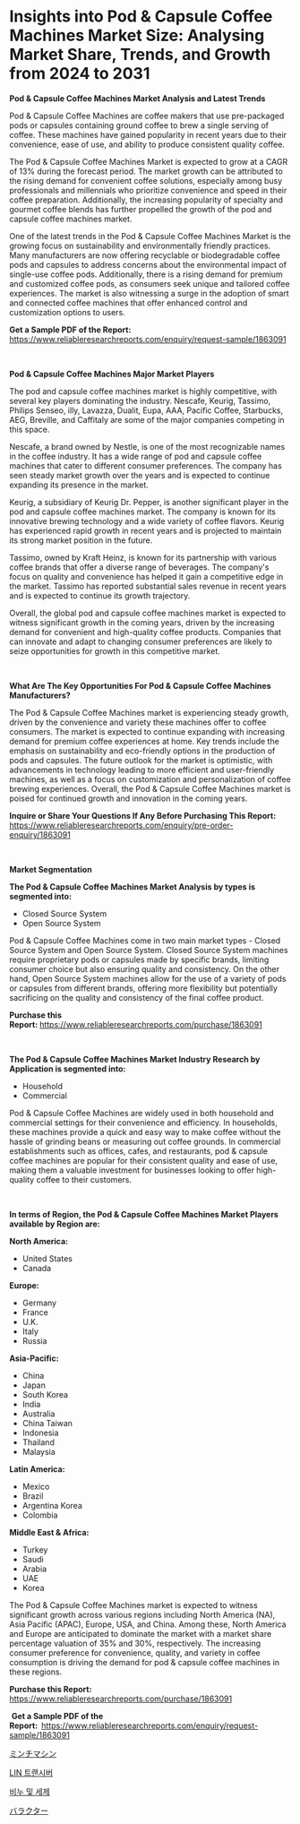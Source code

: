 <p><h1>Insights into Pod & Capsule Coffee Machines Market Size: Analysing Market Share, Trends, and Growth from 2024 to 2031</h1></p><p><strong>Pod & Capsule Coffee Machines Market Analysis and Latest Trends</strong></p>
<p><p>Pod & Capsule Coffee Machines are coffee makers that use pre-packaged pods or capsules containing ground coffee to brew a single serving of coffee. These machines have gained popularity in recent years due to their convenience, ease of use, and ability to produce consistent quality coffee.</p><p>The Pod & Capsule Coffee Machines Market is expected to grow at a CAGR of 13% during the forecast period. The market growth can be attributed to the rising demand for convenient coffee solutions, especially among busy professionals and millennials who prioritize convenience and speed in their coffee preparation. Additionally, the increasing popularity of specialty and gourmet coffee blends has further propelled the growth of the pod and capsule coffee machines market.</p><p>One of the latest trends in the Pod & Capsule Coffee Machines Market is the growing focus on sustainability and environmentally friendly practices. Many manufacturers are now offering recyclable or biodegradable coffee pods and capsules to address concerns about the environmental impact of single-use coffee pods. Additionally, there is a rising demand for premium and customized coffee pods, as consumers seek unique and tailored coffee experiences. The market is also witnessing a surge in the adoption of smart and connected coffee machines that offer enhanced control and customization options to users.</p></p>
<p><strong>Get a Sample PDF of the Report:&nbsp;</strong> <a href="https://www.reliableresearchreports.com/enquiry/request-sample/1863091">https://www.reliableresearchreports.com/enquiry/request-sample/1863091</a></p>
<p>&nbsp;</p>
<p><strong>Pod & Capsule Coffee Machines Major Market Players</strong></p>
<p><p>The pod and capsule coffee machines market is highly competitive, with several key players dominating the industry. Nescafe, Keurig, Tassimo, Philips Senseo, illy, Lavazza, Dualit, Eupa, AAA, Pacific Coffee, Starbucks, AEG, Breville, and Caffitaly are some of the major companies competing in this space.</p><p>Nescafe, a brand owned by Nestle, is one of the most recognizable names in the coffee industry. It has a wide range of pod and capsule coffee machines that cater to different consumer preferences. The company has seen steady market growth over the years and is expected to continue expanding its presence in the market.</p><p>Keurig, a subsidiary of Keurig Dr. Pepper, is another significant player in the pod and capsule coffee machines market. The company is known for its innovative brewing technology and a wide variety of coffee flavors. Keurig has experienced rapid growth in recent years and is projected to maintain its strong market position in the future.</p><p>Tassimo, owned by Kraft Heinz, is known for its partnership with various coffee brands that offer a diverse range of beverages. The company's focus on quality and convenience has helped it gain a competitive edge in the market. Tassimo has reported substantial sales revenue in recent years and is expected to continue its growth trajectory.</p><p>Overall, the global pod and capsule coffee machines market is expected to witness significant growth in the coming years, driven by the increasing demand for convenient and high-quality coffee products. Companies that can innovate and adapt to changing consumer preferences are likely to seize opportunities for growth in this competitive market.</p></p>
<p>&nbsp;</p>
<p><strong>What Are The Key Opportunities For Pod & Capsule Coffee Machines Manufacturers?</strong></p>
<p><p>The Pod & Capsule Coffee Machines market is experiencing steady growth, driven by the convenience and variety these machines offer to coffee consumers. The market is expected to continue expanding with increasing demand for premium coffee experiences at home. Key trends include the emphasis on sustainability and eco-friendly options in the production of pods and capsules. The future outlook for the market is optimistic, with advancements in technology leading to more efficient and user-friendly machines, as well as a focus on customization and personalization of coffee brewing experiences. Overall, the Pod & Capsule Coffee Machines market is poised for continued growth and innovation in the coming years.</p></p>
<p><strong>Inquire or Share Your Questions If Any Before Purchasing This Report:</strong> <a href="https://www.reliableresearchreports.com/enquiry/pre-order-enquiry/1863091">https://www.reliableresearchreports.com/enquiry/pre-order-enquiry/1863091</a></p>
<p>&nbsp;</p>
<p><strong>Market Segmentation</strong></p>
<p><strong>The Pod & Capsule Coffee Machines Market Analysis by types is segmented into:</strong></p>
<p><ul><li>Closed Source System</li><li>Open Source System</li></ul></p>
<p><p>Pod & Capsule Coffee Machines come in two main market types - Closed Source System and Open Source System. Closed Source System machines require proprietary pods or capsules made by specific brands, limiting consumer choice but also ensuring quality and consistency. On the other hand, Open Source System machines allow for the use of a variety of pods or capsules from different brands, offering more flexibility but potentially sacrificing on the quality and consistency of the final coffee product.</p></p>
<p><strong>Purchase this Report:&nbsp;</strong><a href="https://www.reliableresearchreports.com/purchase/1863091">https://www.reliableresearchreports.com/purchase/1863091</a></p>
<p>&nbsp;</p>
<p><strong>The Pod & Capsule Coffee Machines Market Industry Research by Application is segmented into:</strong></p>
<p><ul><li>Household</li><li>Commercial</li></ul></p>
<p><p>Pod & Capsule Coffee Machines are widely used in both household and commercial settings for their convenience and efficiency. In households, these machines provide a quick and easy way to make coffee without the hassle of grinding beans or measuring out coffee grounds. In commercial establishments such as offices, cafes, and restaurants, pod & capsule coffee machines are popular for their consistent quality and ease of use, making them a valuable investment for businesses looking to offer high-quality coffee to their customers.</p></p>
<p>&nbsp;</p>
<p><strong>In terms of Region, the Pod & Capsule Coffee Machines Market Players available by Region are:</strong></p>
<p>
    <p> <strong> North America: </strong>
        <ul>
            <li>United States</li>
            <li>Canada</li>
        </ul>
        </p> 
    <p> <strong> Europe: </strong>
        <ul>
            <li>Germany</li>
            <li>France</li>
            <li>U.K.</li>
            <li>Italy</li>
            <li>Russia</li>
        </ul>
        </p> 
    <p> <strong> Asia-Pacific: </strong>
        <ul>
            <li>China</li>
            <li>Japan</li>
            <li>South Korea</li>
            <li>India</li>
            <li>Australia</li>
            <li>China Taiwan</li>
            <li>Indonesia</li>
            <li>Thailand</li>
            <li>Malaysia</li>
        </ul>
        </p> 
    <p> <strong> Latin America: </strong>
        <ul>
            <li>Mexico</li>
            <li>Brazil</li>
            <li>Argentina Korea</li>
            <li>Colombia</li>
        </ul>
        </p> 
    <p> <strong> Middle East & Africa: </strong>
        <ul>
            <li>Turkey</li>
            <li>Saudi</li>
            <li>Arabia</li>
            <li>UAE</li>
            <li>Korea</li>
        </ul>
    </p>
    </p>
<p><p>The Pod & Capsule Coffee Machines market is expected to witness significant growth across various regions including North America (NA), Asia Pacific (APAC), Europe, USA, and China. Among these, North America and Europe are anticipated to dominate the market with a market share percentage valuation of 35% and 30%, respectively. The increasing consumer preference for convenience, quality, and variety in coffee consumption is driving the demand for pod & capsule coffee machines in these regions.</p></p>
<p><strong>Purchase this Report: </strong><a href="https://www.reliableresearchreports.com/purchase/1863091">https://www.reliableresearchreports.com/purchase/1863091</a></p>
<p>&nbsp;<strong>Get a Sample PDF of the Report:&nbsp;&nbsp;</strong><a href="https://www.reliableresearchreports.com/enquiry/request-sample/1863091">https://www.reliableresearchreports.com/enquiry/request-sample/1863091</a></p>
<p><strong></strong></p>
<p><p><a href="https://medium.com/@billyarton5656871/%E3%83%9F%E3%83%B3%E3%82%B7%E3%83%B3%E3%82%B0%E3%83%9E%E3%82%B7%E3%83%B3%E5%B8%82%E5%A0%B4-2031%E5%B9%B4%E3%81%BE%E3%81%A7%E3%81%AE%E6%88%90%E5%8A%9F%E3%82%92%E5%8F%8E%E3%82%81%E3%82%8B%E3%81%9F%E3%82%81%E3%81%AE%E3%83%93%E3%82%B8%E3%83%8D%E3%82%B9%E6%88%A6%E7%95%A5%E3%81%AE%E9%8D%B5-d28d1cf6bec7">ミンチマシン</a></p><p><a href="https://medium.com/@danieldobroiu20221/lin-%ED%8A%B8%EB%9E%9C%EC%8B%9C%EB%B2%84-%EC%8B%9C%EC%9E%A5-%EA%B7%9C%EB%AA%A8-cagr-2024-2030-%ED%8A%B8%EB%A0%8C%EB%93%9C-fa35bbfac868">LIN 트랜시버</a></p><p><a href="https://medium.com/@brionnaboyle/%EB%B9%84%EB%88%84-%EB%B0%8F-%EC%84%B8%EC%A0%9C-%EC%8B%9C%EC%9E%A5-%EB%B3%B4%EA%B3%A0%EC%84%9C%EB%8A%94%EC%9D%B4-%EC%8B%9C%EC%9E%A5%EC%9D%98-%EC%B5%9C%EC%8B%A0-%ED%8A%B8%EB%A0%8C%EB%93%9C%EC%99%80-%EC%84%B1%EC%9E%A5-%EA%B8%B0%ED%9A%8C%EB%A5%BC-%EB%B3%B4%EC%97%AC%EC%A4%8D%EB%8B%88%EB%8B%A4-3cd96813ac30">비누 및 세제</a></p><p><a href="https://medium.com/@kyaorris56456/%E3%83%90%E3%83%A9%E3%82%AF%E3%82%BF%E5%B8%82%E5%A0%B4%E3%81%AE%E8%A6%8F%E6%A8%A1-cagr-%E3%83%88%E3%83%AC%E3%83%B3%E3%83%89-2024%E5%B9%B4-2030%E5%B9%B4-1a4f821df8dd">バラクター</a></p></p>